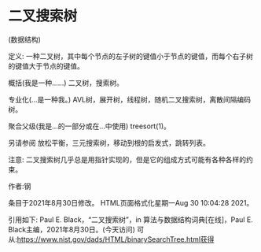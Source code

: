 # 二叉搜索树


(数据结构)



定义:
一种二叉树，其中每个节点的左子树的键值小于节点的键值，而每个右子树的键值大于节点的键值。



概括(我是一种……)
二叉树，搜索树。



专业化(…是一种我。)
AVL树，展开树，线程树，随机二叉搜索树，离散间隔编码树。



聚合父级(我是…的一部分或在…中使用)
treesort(1)。



另请参阅
放松平衡，三元搜索树，移动到根的启发式，跳转列表。



注意:
二叉搜索树几乎总是用指针实现的，但是它的组成方式可能有各种各样的约束。


作者:钢







条目于2021年8月30日修改。
HTML页面格式化星期一Aug 30 10:04:28 2021。



引用如下:
Paul E. Black，“二叉搜索树”，in
算法与数据结构词典[在线]，Paul E. Black主编，2021年8月30日。(今天访问)
可从:https://www.nist.gov/dads/HTML/binarySearchTree.html获得